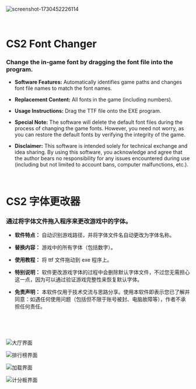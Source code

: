 ![screenshot-1730452226114](https://github.com/user-attachments/assets/d2dd3fbe-0c07-466d-a20f-d292b6051615)

<br>

# CS2 Font Changer

### Change the in-game font by dragging the font file into the program.

- **Software Features:** Automatically identifies game paths and changes font file names to match the font names.

- **Replacement Content:** All fonts in the game (including numbers).

- **Usage Instructions:** Drag the TTF file onto the EXE program.

- **Special Note:** The software will delete the default font files during the process of changing the game fonts. However, you need not worry, as you can restore the default fonts by verifying the integrity of the game.

- **Disclaimer:** This software is intended solely for technical exchange and idea sharing. By using this software, you acknowledge and agree that the author bears no responsibility for any issues encountered during use (including but not limited to account bans, computer malfunctions, etc.).

<br>

# CS2 字体更改器

### 通过将字体文件拖入程序来更改游戏中的字体。

- **软件特点：** 自动识别游戏路径，并将字体文件名自动更改为字体名称。

- **替换内容：** 游戏中的所有字体（包括数字）。

- **使用教程：** 将 ttf 文件拖动到 exe 程序上。

- **特别说明：** 软件更改游戏字体的过程中会删除默认字体文件，不过您无需担心这一点，因为可以通过验证游戏完整性来恢复默认字体。

- **免责声明：** 本软件仅用于技术交流与思路分享。使用本软件即表示您已了解并同意：如遇任何使用问题（包括但不限于账号被封、电脑故障等），作者不承担任何责任。

<br>
<br>
<br>

![大厅界面](https://github.com/user-attachments/assets/f1f94e55-38ec-4bc1-b728-f526bc237e43)

![排行榜界面](https://github.com/user-attachments/assets/be4c20bd-15ce-4c39-a5d1-eb37d183aed5)

![加载界面](https://github.com/user-attachments/assets/40793617-cb47-4ee8-889d-b0b42d7340a6)

![计分板界面](https://github.com/user-attachments/assets/6f4ab727-b39a-41c7-aea2-c8d7bd187dc3)
